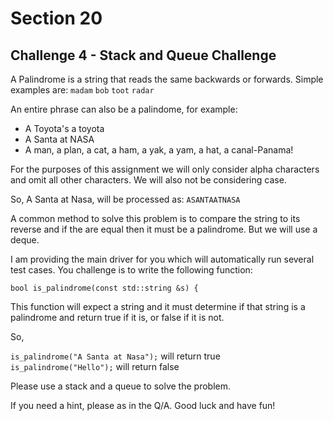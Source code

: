 # Section 20
## Challenge 4 - Stack and Queue Challenge

A Palindrome is a string that reads the same backwards or forwards.
Simple examples are:
`madam`
`bob`
`toot`
`radar`

An entire phrase can also be a palindome, for example:
* A Toyota's a toyota
* A Santa at NASA
* A man, a plan, a cat, a ham, a yak, a yam, a hat, a canal-Panama!

For the purposes of this assignment we will only consider alpha characters and omit all other characters.
We will also not be considering case.

So,
A Santa at Nasa, will be processed as:
`ASANTAATNASA`

A common method to solve this problem is to compare the string to its reverse and
if the are equal then it must be a palindrome. But we will use a deque.

I am providing the main driver for you which will automatically run several test cases.
You challenge is to write the following function:

`bool is_palindrome(const std::string &s) {`

This function will expect a string and it must determine if that string is a palindrome and return true if it is, or false if it is not.

So,

`is_palindrome("A Santa at Nasa");`   will return true 
`is_palindrome("Hello");`   will return false

Please use a stack and a queue to solve the problem.

If you need a hint, please as in the Q/A.
Good luck and have fun!
